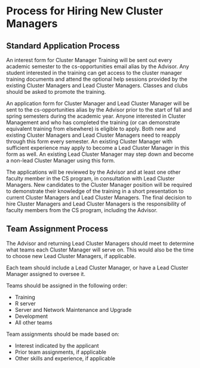 # Process for Hiring New Cluster Managers

## Standard Application Process

An interest form for Cluster Manager Training will be sent out every academic semester to the cs-opportunities email alias by the Advisor.
Any student interested in the training can get access to the cluster manager training documents and attend the optional help sessions provided by the existing Cluster Managers and Lead Cluster Managers.
Classes and clubs should be asked to promote the training.

An application form for Cluster Manager and Lead Cluster Manager will be sent to the cs-opportunities alias by the Advisor prior to the start of fall and spring semesters during the academic year.
Anyone interested in Cluster Management and who has completed the training (or can demonstrate equivalent training from elsewhere) is eligible to apply.
Both new and existing Cluster Managers and Lead Cluster Managers need to reapply through this form every semester.
An existing Cluster Manager with sufficient experience may apply to become a Lead Cluster Manager in this form as well.
An existing Lead Cluster Manager may step down and become a non-lead Cluster Manager using this form.

The applications will be reviewed by the Advisor and at least one other faculty member in the CS program, in consultation with Lead Cluster Managers.
New candidates to the Cluster Manager position will be required to demonstrate their knowledge of the training in a short presentation to current Cluster Managers and Lead Cluster Managers.
The final decision to hire Cluster Managers and Lead Cluster Managers is the responsibility of faculty members from the CS program, including the Advisor.

## Team Assignment Process

The Advisor and returning Lead Cluster Managers should meet to determine what teams each Cluster Manager will serve on.
This would also be the time to choose new Lead Cluster Managers, if applicable.

Each team should include a Lead Cluster Manager, or have a Lead Cluster Manager assigned to oversee it.

Teams should be assigned in the following order:

- Training
- R server
- Server and Network Maintenance and Upgrade
- Development
- All other teams

Team assignments should be made based on:

- Interest indicated by the applicant
- Prior team assignments, if applicable
- Other skills and experience, if applicable
